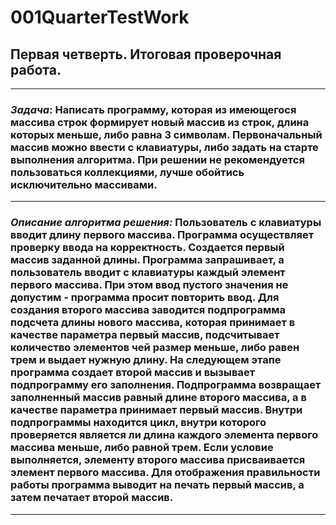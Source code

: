 # 001QuarterTestWork
## Первая четверть. Итоговая проверочная работа.
***
### ***Задача***: Написать программу, которая из имеющегося массива строк формирует новый массив из строк, длина которых меньше, либо равна 3 символам. Первоначальный массив можно ввести с клавиатуры, либо задать на старте выполнения алгоритма. При решении не рекомендуется пользоваться коллекциями, лучше обойтись исключительно массивами.
***

### ***Описание алгоритма решения:*** Пользователь с клавиатуры вводит длину первого массива. Программа осуществляет проверку ввода на корректность. Создается первый массив заданной длины. Программа запрашивает, а пользователь вводит с клавиатуры каждый элемент первого массива. При этом ввод пустого значения не допустим - программа просит повторить ввод. Для создания второго массива заводится подпрограмма подсчета длины нового массива, которая принимает в качестве параметра первый массив, подсчитывает количество элементов чей размер меньше, либо равен трем и выдает нужную длину. На следующем этапе программа создает второй массив и вызывает подпрограмму его заполнения. Подпрограмма возвращает заполненный массив равный длине второго массива, а в качестве параметра принимает первый массив. Внутри подпрограммы находится цикл, внутри которого проверяется является ли длина каждого элемента первого массива меньше, либо равной трем. Если условие выполняется, элементу второго массива присваивается элемент первого массива. Для отображения правильности работы программа выводит на печать первый массив, а затем печатает второй массив.
***
